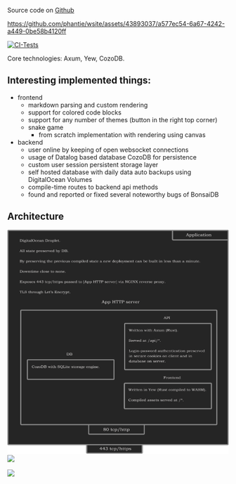 Source code on <a href="https://github.com/phantie/wsite">Github</a>



https://github.com/phantie/wsite/assets/43893037/a577ec54-6a67-4242-a449-0be58b4120ff



[![CI-Tests](https://github.com/phantie/wsite/actions/workflows/testing.yml/badge.svg)](https://github.com/phantie/wsite/actions/workflows/testing.yml)

Core technologies: Axum, Yew, CozoDB.

Interesting implemented things:
--------------------------------------

- frontend
    - markdown parsing and custom rendering
    - support for colored code blocks
    - support for any number of themes (button in the right top corner)
    - snake game
        - from scratch implementation with rendering using canvas
- backend
    - user online by keeping of open websocket connections
    - usage of Datalog based database CozoDB for persistence
    - custom user session persistent storage layer
    - self hosted database with daily data auto backups using DigitalOcean Volumes
    - compile-time routes to backend api methods
    - found and reported or fixed several noteworthy bugs of BonsaiDB


Architecture
---------------
<!-- accessed from github, the second link should fail due to 404. accessed from deployment, the first should fail due to CORB -->
![](https://github.com/phantie/wsite/blob/master/backend/static/app-system-diagram.png)
![](/api/static/app-system-diagram.png)


![](https://phantie.site/api/endpoint_hits/github/wsite)
